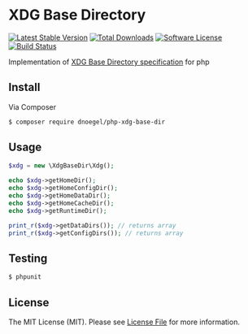 # XDG Base Directory

[![Latest Stable Version](https://img.shields.io/packagist/v/dnoegel/php-xdg-base-dir.svg?style=flat-square)](https://packagist.org/packages/dnoegel/php-xdg-base-dir)
[![Total Downloads](https://img.shields.io/packagist/dt/dnoegel/php-xdg-base-dir.svg?style=flat-square)](https://packagist.org/packages/dnoegel/php-xdg-base-dir)
[![Software License](https://img.shields.io/badge/license-MIT-brightgreen.svg?style=flat-square)](LICENSE.md)
[![Build Status](https://img.shields.io/travis/dnoegel/php-xdg-base-dir/master.svg?style=flat-square)](https://travis-ci.org/dnoegel/php-xdg-base-dir)

Implementation of [XDG Base Directory specification](https://specifications.freedesktop.org/basedir-spec/basedir-spec-0.6.html) for php

## Install

Via Composer

``` bash
$ composer require dnoegel/php-xdg-base-dir
```

## Usage

``` php
$xdg = new \XdgBaseDir\Xdg();

echo $xdg->getHomeDir();
echo $xdg->getHomeConfigDir();
echo $xdg->getHomeDataDir();
echo $xdg->getHomeCacheDir();
echo $xdg->getRuntimeDir();

print_r($xdg->getDataDirs()); // returns array
print_r($xdg->getConfigDirs()); // returns array
```

## Testing

``` bash
$ phpunit
```

## License

The MIT License (MIT). Please see [License File](https://github.com/dnoegel/php-xdg-base-dir/blob/master/LICENSE) for more information.

